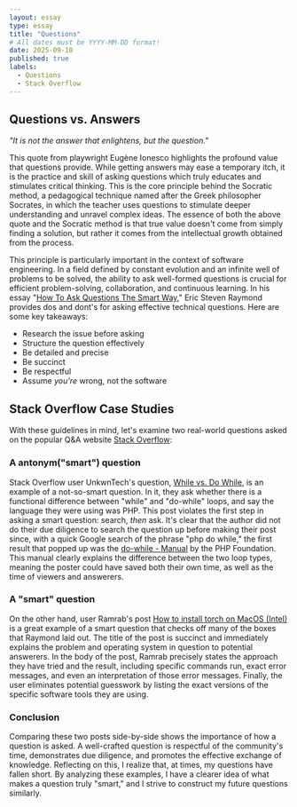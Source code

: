 ```yaml
---
layout: essay
type: essay
title: "Questions"
# All dates must be YYYY-MM-DD format!
date: 2025-09-10
published: true
labels:
  - Questions
  - Stack Overflow
---
```


## Questions vs. Answers

*"It is not the answer that enlightens, but the question."*

This quote from playwright Eugène Ionesco highlights the profound value that questions provide. While getting answers may ease a temporary itch, it is the practice and skill of asking questions which truly educates and stimulates critical thinking. This is the core principle behind the Socratic method, a pedagogical technique named after the Greek philosopher Socrates, in which the teacher uses questions to stimulate deeper understanding and unravel complex ideas. The essence of both the above quote and the Socratic method is that true value doesn't come from simply finding a solution, but rather it comes from the intellectual growth obtained from the process.

This principle is particularly important in the context of software engineering. In a field defined by constant evolution and an infinite well of problems to be solved, the ability to ask well-formed questions is crucial for efficient problem-solving, collaboration, and continuous learning. In his essay "[How To Ask Questions The Smart Way](http://www.catb.org/esr/faqs/smart-questions.html)," Eric Steven Raymond provides dos and dont's for asking effective technical questions. Here are some key takeaways:
- Research the issue before asking
- Structure the question effectively
- Be detailed and precise
- Be succinct
- Be respectful
- Assume *you're* wrong, not the software

## Stack Overflow Case Studies

With these guidelines in mind, let's examine two real-world questions asked on the popular Q&A website [Stack Overflow](https://stackoverflow.com/questions):

### A antonym("smart") question

Stack Overflow user UnkwnTech's question, [While vs. Do While](https://stackoverflow.com/questions/390605/while-vs-do-while), is an example of a not-so-smart question. In it, they ask whether there is a functional difference between "while" and "do-while" loops, and say the language they were using was PHP. This post violates the first step in asking a smart question: search, *then* ask. It's clear that the author did not do their due diligence to search the question up before making their post since, with a quick Google search of the phrase "php do while," the first result that popped up was the [do-while - Manual](https://www.php.net/manual/en/control-structures.do.while.php) by the PHP Foundation. This manual clearly explains the difference between the two loop types, meaning the poster could have saved both their own time, as well as the time of viewers and answerers.

### A "smart" question

On the other hand, user Ramrab's post [How to install torch on MacOS (Intel)](https://stackoverflow.com/questions/79761589/how-to-install-torch-on-macos-intel) is a great example of a smart question that checks off many of the boxes that Raymond laid out. The title of the post is succinct and immediately explains the problem and operating system in question to potential answerers. In the body of the post, Ramrab precisely states the approach they have tried and the result, including specific commands run, exact error messages, and even an interpretation of those error messages. Finally, the user eliminates potential guesswork by listing the exact versions of the specific software tools they are using.

### Conclusion

Comparing these two posts side-by-side shows the importance of how a question is asked. A well-crafted question is respectful of the community's time, demonstrates due diligence, and promotes the effective exchange of knowledge. Reflecting on this, I realize that, at times, my questions have fallen short. By analyzing these examples, I have a clearer idea of what makes a question truly "smart," and I strive to construct my future questions similarly.
